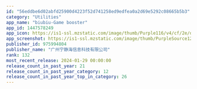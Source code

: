 ```yaml
---
id: "56eddbe6d02abfd25900d4223f52d741258ed9edfea0a2d69e5292c08665b5b3"
category: "Utilities"
app_name: "biubiu-Game booster"
app_id: 1447578249
app_icon: https://is1-ssl.mzstatic.com/image/thumb/Purple116/v4/cf/2e/d1/cf2ed1e5-18cd-f941-3d85-eda64a47ef7f/AppIcon-0-0-1x_U007emarketing-0-0-0-7-0-0-sRGB-0-0-0-GLES2_U002c0-512MB-85-220-0-0.png/1024x1024bb.png
app_screenshot: https://is1-ssl.mzstatic.com/image/thumb/PurpleSource126/v4/d9/09/96/d90996d4-ee77-16a0-a7fa-21b899cb0d27/d3f300e7-a531-48f7-89c8-deb057f71d3d_1242x2688-1.jpg/1242x2688bb.png
publisher_id: 975994804
publisher_name: "广州宁静海信息科技有限公司"
rank: 132
most_recent_release: 2024-01-29 00:00:00
release_count_in_past_year: 21
release_count_in_past_year_category: 12
release_count_in_past_year_top_in_category: 26
---
```

